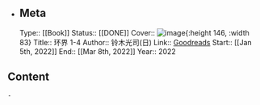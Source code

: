 - ## Meta
  Type:: [[Book]] 
  Status:: [[DONE]] 
  Cover:: ![image](https://images-na.ssl-images-amazon.com/images/S/compressed.photo.goodreads.com/books/1591134311i/53780379.jpg){:height 146, :width 83}
  Title:: 环界 1-4
  Author:: 铃木光司(日)
  Link:: [Goodreads](https://www.goodreads.com/book/show/53780379)
  Start:: [[Jan 5th, 2022]] 
  End:: [[Mar 8th, 2022]] 
  Year:: 2022
## Content
	-